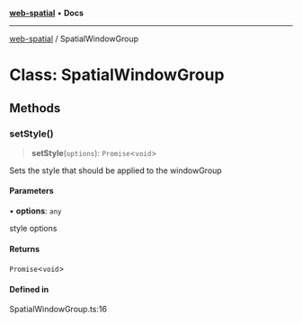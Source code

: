 [**web-spatial**](../README.md) • **Docs**

***

[web-spatial](../globals.md) / SpatialWindowGroup

# Class: SpatialWindowGroup

## Methods

### setStyle()

> **setStyle**(`options`): `Promise`\<`void`\>

Sets the style that should be applied to the windowGroup

#### Parameters

• **options**: `any`

style options

#### Returns

`Promise`\<`void`\>

#### Defined in

SpatialWindowGroup.ts:16

